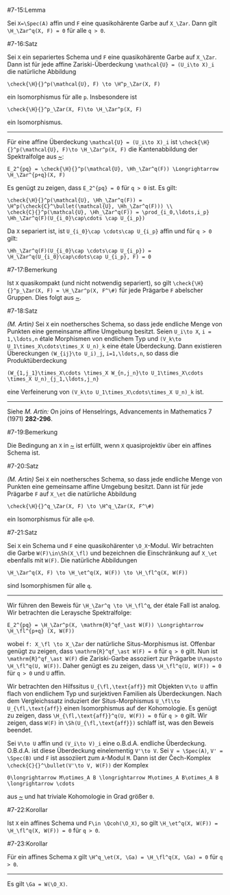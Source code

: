 #7-15:Lemma

Sei `X=\Spec(A)` affin und `F` eine quasikohärente Garbe auf `X_\Zar`. Dann gilt `\H_\Zar^q(X, F) = 0` für alle `q > 0`.

#7-16:Satz

Sei `X` ein separiertes Schema und `F` eine quasikohärente Garbe auf `X_\Zar`. Dann ist für jede affine Zariski-Überdeckung `\mathcal{U} = (U_i\to X)_i` die natürliche Abbildung

    \check{\H}{}^p(\mathcal{U}, F) \to \H^p_\Zar(X, F)

ein Isomorphismus für alle `p`. Insbesondere ist

    \check{\H}{}^p_\Zar(X, F)\to \H_\Zar^p(X, F)

ein Isomorphismus.

---

Für eine affine Überdeckung `\mathcal{U} = (U_i\to X)_i` ist `\check{\H}{}^p(\mathcal{U}, F)\to \H_\Zar^p(X, F)` die Kantenabbildung der Spektralfolge aus [~](#4-5):

    E_2^{pq} = \check{\H}{}^p(\mathcal{U}, \Hh_\Zar^q(F)) \Longrightarrow \H_\Zar^{p+q}(X, F)

Es genügt zu zeigen, dass `E_2^{pq} = 0` für `q > 0` ist. Es gilt:

    \check{\H}{}^p(\mathcal{U}, \Hh_\Zar^q(F)) = \H^p(\check{C}^\bullet(\mathcal{U}, \Hh_\Zar^q(F))) \\
    \check{C}{}^p(\mathcal{U}, \Hh_\Zar^q(F)) = \prod_{i_0,\ldots,i_p} \Hh_\Zar^q(F)(U_{i_0}\cap\cdots \cap U_{i_p})

Da `X` separiert ist, ist `U_{i_0}\cap \cdots\cap U_{i_p}` affin und für `q > 0` gilt:

    \Hh_\Zar^q(F)(U_{i_0}\cap \cdots\cap U_{i_p}) = \H_\Zar^q(U_{i_0}\cap\cdots\cap U_{i_p}, F) = 0

#7-17:Bemerkung

Ist `X` quasikompakt (und nicht notwendig separiert), so gilt `\check{\H}{}^p_\Zar(X, F) = \H_\Zar^p(X, F^\#)` für jede Prägarbe `F` abelscher Gruppen. Dies folgt aus [~](#4-10).

#7-18:Satz

*(M. Artin)* Sei `X` ein noethersches Schema, so dass jede endliche Menge von Punkten eine gemeinsame affine Umgebung besitzt. Seien `U_i\to X`, `i = 1,\ldots,n` étale Morphismen von endlichem Typ und `(V_k\to U_1\times_X\cdots\times_X U_n)_k` eine étale Überdeckung. Dann existieren Übereckungen `(W_{ij}\to U_i)_j`, `i=1,\ldots,n`, so dass die Produktüberdeckung

    (W_{1,j_1}\times_X\cdots \times_X W_{n,j_n}\to U_1\times_X\cdots \times_X U_n)_{j_1,\ldots,j_n}

eine Verfeinerung von `(V_k\to U_1\times_X\cdots\times_X U_n)_k` ist.

---

Siehe *M. Artin:* On joins of Henselrings, Advancements in Mathematics 7 (1971) **282-296**.

#7-19:Bemerkung

Die Bedingung an `X` in [~](#7-18) ist erfüllt, wenn `X` quasiprojektiv über ein affines Schema ist.

#7-20:Satz

*(M. Artin)* Sei `X` ein noethersches Schema, so dass jede endliche Menge von Punkten eine gemeinsame affine Umgebung besitzt. Dann ist für jede Prägarbe `F` auf `X_\et` die natürliche Abbildung

    \check{\H}{}^q_\Zar(X, F) \to \H^q_\Zar(X, F^\#)

ein Isomorphismus für alle `q>0`.

#7-21:Satz

Sei `X` ein Schema und `F` eine quasikohärenter `\O_X`-Modul. Wir betrachten die Garbe `W(F)\in\Sh(X_\fl)` und bezeichnen die Einschränkung auf `X_\et` ebenfalls mit `W(F)`. Die natürliche Abbildungen

    \H_\Zar^q(X, F) \to \H_\et^q(X, W(F)) \to \H_\fl^q(X, W(F))

sind Isomorphismen für alle `q`.

---

Wir führen den Beweis für `\H_\Zar^q \to \H_\fl^q`, der étale Fall ist analog. Wir betrachten die Leraysche Spektralfolge:

    E_2^{pq} = \H_\Zar^p(X, \mathrm{R}^qf_\ast W(F)) \Longrightarrow \H_\fl^{p+q} (X, W(F))

wobei `f: X_\fl \to X_\Zar` der natürliche Situs-Morphismus ist. Offenbar genügt zu zeigen, dass `\mathrm{R}^qf_\ast W(F) = 0` für `q > 0` gilt. Nun ist `\mathrm{R}^qf_\ast W(F)` die Zariski-Garbe assoziiert zur Prägarbe `U\mapsto \H_\fl^q(U, W(F))`. Daher genügt es zu zeigen, dass `\H_\fl^q(U, W(F)) = 0` für `q > 0` und `U` affin.

Wir betrachten den Hilfssitus `U_{\fl,\text{aff}}` mit Objekten `V\to U` affin flach von endlichem Typ und surjektiven Familien als Überdeckungen. Nach dem Vergleichssatz induziert der Situs-Morphismus `U_\fl\to U_{\fl,\text{aff}}` einen Isomorphismus auf der Kohomologie. Es genügt zu zeigen, dass `\H_{\fl,\text{aff}}^q(U, W(F)) = 0` für `q > 0` gilt. Wir zeigen, dass `W(F)` in `\Sh(U_{\fl,\text{aff}})` schlaff ist, was den Beweis beendet.

Sei `V\to U` affin und `(V_i\to V)_i` eine o.B.d.A. endliche Überdeckung. O.B.d.A. ist diese Überdeckung einelementig `V'\to V`. Sei `V = \Spec(A)`, `V' = \Spec(B)` und `F` ist assoziiert zum `A`-Modul `M`. Dann ist der Čech-Komplex `\check{C}{}^\bullet(V'\to V, W(F))` der Komplex

    0\longrightarrow M\otimes_A B \longrightarrow M\otimes_A B\otimes_A B \longrightarrow \cdots

aus [~](#5-17) und hat triviale Kohomologie in Grad größer `0`.

#7-22:Korollar

Ist `X` ein affines Schema und `F\in \Qcoh(\O_X)`, so gilt `\H_\et^q(X, W(F)) = \H_\fl^q(X, W(F)) = 0` für `q > 0`.

#7-23:Korollar

Für ein affines Schema `X` gilt `\H^q_\et(X, \Ga) = \H_\fl^q(X, \Ga) = 0` für `q > 0`.

---

Es gilt `\Ga = W(\O_X)`.
